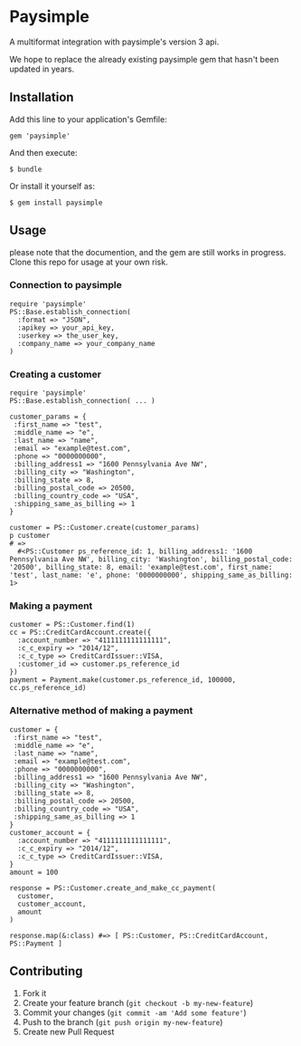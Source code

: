 # Paysimple

A multiformat integration with paysimple's version 3 api. 

We hope to replace the already existing paysimple gem that hasn't been updated in years.

## Installation

Add this line to your application's Gemfile:

    gem 'paysimple'

And then execute:

    $ bundle

Or install it yourself as:

    $ gem install paysimple

## Usage
  please note that the documention, and the gem are still works in progress. Clone this repo for usage at your own risk.

### Connection to paysimple
    require 'paysimple' 
    PS::Base.establish_connection(
      :format => "JSON",
      :apikey => your_api_key,
      :userkey => the_user_key,
      :company_name => your_company_name
    )
### Creating a customer
    require 'paysimple'
    PS::Base.establish_connection( ... )

    customer_params = {                                                  
     :first_name => "test",                           
     :middle_name => "e",                             
     :last_name => "name",                            
     :email => "example@test.com",                    
     :phone => "0000000000",                          
     :billing_address1 => "1600 Pennsylvania Ave NW", 
     :billing_city => "Washington",                   
     :billing_state => 8,                             
     :billing_postal_code => 20500,                   
     :billing_country_code => "USA",                  
     :shipping_same_as_billing => 1
    }

    customer = PS::Customer.create(customer_params)
    p customer
    # => 
      #<PS::Customer ps_reference_id: 1, billing_address1: '1600 Pennsylvania Ave NW', billing_city: 'Washington', billing_postal_code: '20500', billing_state: 8, email: 'example@test.com', first_name: 'test', last_name: 'e', phone: '0000000000', shipping_same_as_billing: 1>

### Making a payment
    customer = PS::Customer.find(1)
    cc = PS::CreditCardAccount.create({ 
      :account_number => "4111111111111111",
      :c_c_expiry => "2014/12",
      :c_c_type => CreditCardIssuer::VISA,
      :customer_id => customer.ps_reference_id
    })
    payment = Payment.make(customer.ps_reference_id, 100000, cc.ps_reference_id)
### Alternative method of making a payment
    customer = {                                                  
     :first_name => "test",                           
     :middle_name => "e",                             
     :last_name => "name",                            
     :email => "example@test.com",                    
     :phone => "0000000000",                          
     :billing_address1 => "1600 Pennsylvania Ave NW", 
     :billing_city => "Washington",                   
     :billing_state => 8,                             
     :billing_postal_code => 20500,                   
     :billing_country_code => "USA",                  
     :shipping_same_as_billing => 1
    }
    customer_account = {
      :account_number => "4111111111111111",
      :c_c_expiry => "2014/12",
      :c_c_type => CreditCardIssuer::VISA,
    }
    amount = 100

    response = PS::Customer.create_and_make_cc_payment(
      customer,
      customer_account,
      amount
    )

    response.map(&:class) #=> [ PS::Customer, PS::CreditCardAccount, PS::Payment ]


## Contributing

1. Fork it
2. Create your feature branch (`git checkout -b my-new-feature`)
3. Commit your changes (`git commit -am 'Add some feature'`)
4. Push to the branch (`git push origin my-new-feature`)
5. Create new Pull Request
